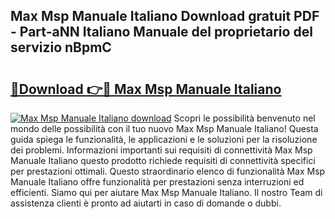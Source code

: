 ## Max Msp Manuale Italiano Download gratuit PDF - Part-aNN Italiano Manuale del proprietario del servizio nBpmC

# <h2><a href="http://dfalmo.blite.top/?on=Max+Msp+Manuale+Italiano">🔗Download 👉🔴 Max Msp Manuale Italiano</a></h2>

[![Max Msp Manuale Italiano download](https://i.imgur.com/lujVjoI.png)](http://dfalmo.blite.top/?on=Max+Msp+Manuale+Italiano)
Scopri le possibilità benvenuto nel mondo delle possibilità con il tuo nuovo Max Msp Manuale Italiano! Questa guida spiega le funzionalità, le applicazioni e le soluzioni per la risoluzione dei problemi. Informazioni importanti sui requisiti di connettività Max Msp Manuale Italiano questo prodotto richiede requisiti di connettività specifici per prestazioni ottimali. Questo straordinario elenco di funzionalità Max Msp Manuale Italiano offre funzionalità per prestazioni senza interruzioni ed efficienti. Siamo qui per aiutare Max Msp Manuale Italiano. Il nostro Team di assistenza clienti è pronto ad aiutarti in caso di domande o dubbi.
